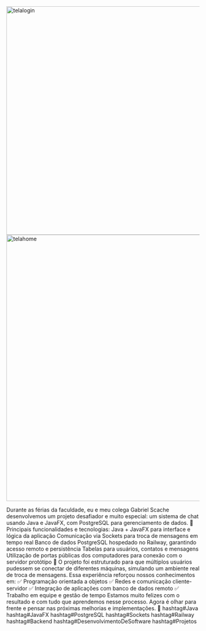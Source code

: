 <img width="796" height="596" alt="telalogin" src="https://github.com/user-attachments/assets/6c598ec2-4b09-4b62-b6a3-20c28f2df3de" />
<img width="994" height="695" alt="telahome" src="https://github.com/user-attachments/assets/a1d13f1c-2ae8-475a-bcbe-f015aba9a42f" />


Durante as férias da faculdade, eu e meu colega Gabriel Scache desenvolvemos um projeto desafiador e muito especial: um sistema de chat usando Java e JavaFX, com PostgreSQL para gerenciamento de dados.
🔹 Principais funcionalidades e tecnologias:
Java + JavaFX para interface e lógica da aplicação
Comunicação via Sockets para troca de mensagens em tempo real
Banco de dados PostgreSQL hospedado no Railway, garantindo acesso remoto e persistência
Tabelas para usuários, contatos e mensagens
Utilização de portas públicas dos computadores para conexão com o servidor protótipo
📡 O projeto foi estruturado para que múltiplos usuários pudessem se conectar de diferentes máquinas, simulando um ambiente real de troca de mensagens.
Essa experiência reforçou nossos conhecimentos em:
 ✅ Programação orientada a objetos
 ✅ Redes e comunicação cliente-servidor
 ✅ Integração de aplicações com banco de dados remoto
 ✅ Trabalho em equipe e gestão de tempo
Estamos muito felizes com o resultado e com tudo que aprendemos nesse processo. Agora é olhar para frente e pensar nas próximas melhorias e implementações. 🚀
hashtag#Java hashtag#JavaFX hashtag#PostgreSQL hashtag#Sockets hashtag#Railway hashtag#Backend hashtag#DesenvolvimentoDeSoftware hashtag#Projetos
